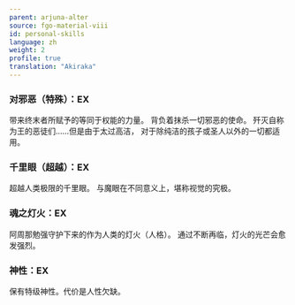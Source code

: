 ```yaml
---
parent: arjuna-alter
source: fgo-material-viii
id: personal-skills
language: zh
weight: 2
profile: true
translation: "Akiraka"
---
```


### 对邪恶（特殊）：EX

带来终末者所赋予的等同于权能的力量。
背负着抹杀一切邪恶的使命。
歼灭自称为王的恶徒们……但是由于太过高洁，
对于除纯洁的孩子或圣人以外的一切都适用。

### 千里眼（超越）：EX

超越人类极限的千里眼。
与魔眼在不同意义上，堪称视觉的究极。

### 魂之灯火：EX

阿周那勉强守护下来的作为人类的灯火（人格）。
通过不断再临，灯火的光芒会愈发强烈。

### 神性：EX

保有特级神性。代价是人性欠缺。
